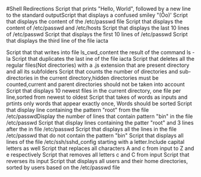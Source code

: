 #Shell Redirections
Script that prints "Hello, World", followed by a new line to the standard outputScript that displays a confused smiley "(Ôo)'
Script that displays the content of the /etc/passwd file
Script that displays the content of /etc/passwd and /etc/hosts
Script that displays the last 10 lines of /etc/passwd 
Script that displays the first 10 lines of /etc/passwd
Script that displays the third line of the file iacta

Script that that writes into file ls_cwd_content the result of the command ls -la
Script that duplicates the last ine of the file iacta
Script that deletes all the regular files(Not directories) with a .js extension that are present directory and all its subfolders
Script that counts the number of directories and sub-directories in the current directory,hidden directories must be counted,current and parent directories should not be taken into account
Script that displays 10 newest files in the current directory, one file per line,sorted from newest to oldest
Script that takes of words as inputs and prtints only words that appear exactly once, Words should be sorted
Script that display line containing the pattern "root" from the file /etc/passwdDisplay the number of lines that contain pattern "bin" in the file /etc/passwd
Script that display lines containing the patter "root"  and 3 lines after the in file /etc/passwd
Script that displays all the lines in the file /etc/passwd that do not contain the pattern "bin"
Script that displays all lines of the file /etc/ssh/sshd_config starting with a letter.Include capital letters as well
Script that replaces all characters A and c from input to Z and e respectively
Script that removes all letters c and C from input
Script that reverses its input
Script that displays all users and their home directories, sorted by users based on the /etc/passwd file
